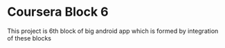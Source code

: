 # Coursera Block 6
This project is 6th block of big android app which is formed by integration of these blocks
